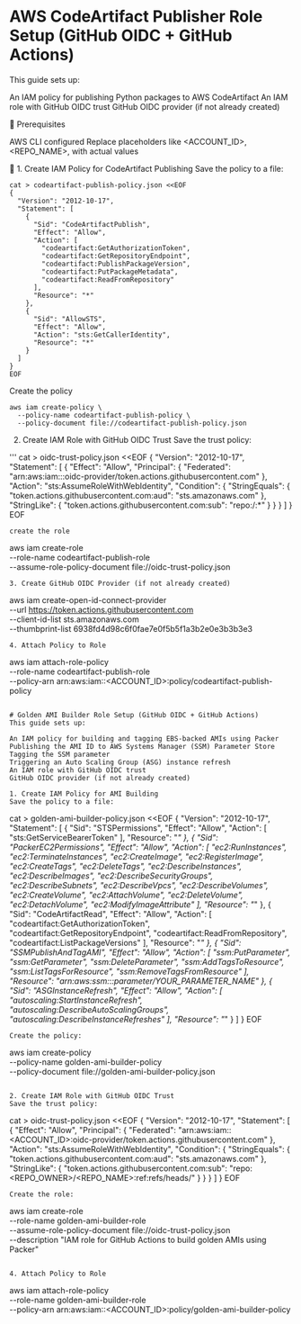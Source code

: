# AWS CodeArtifact Publisher Role Setup (GitHub OIDC + GitHub Actions)
This guide sets up:

An IAM policy for publishing Python packages to AWS CodeArtifact
An IAM role with GitHub OIDC trust
GitHub OIDC provider (if not already created)


🔧 Prerequisites

AWS CLI configured
Replace placeholders like <ACCOUNT_ID>, <REPO_NAME>, <BRANCH> with actual values


📁 1. Create IAM Policy for CodeArtifact Publishing
Save the policy to a file:
```
cat > codeartifact-publish-policy.json <<EOF
{
  "Version": "2012-10-17",
  "Statement": [
    {
      "Sid": "CodeArtifactPublish",
      "Effect": "Allow",
      "Action": [
        "codeartifact:GetAuthorizationToken",
        "codeartifact:GetRepositoryEndpoint",
        "codeartifact:PublishPackageVersion",
        "codeartifact:PutPackageMetadata",
        "codeartifact:ReadFromRepository"
      ],
      "Resource": "*"
    },
    {
      "Sid": "AllowSTS",
      "Effect": "Allow",
      "Action": "sts:GetCallerIdentity",
      "Resource": "*"
    }
  ]
}
EOF
```
Create the policy
```
aws iam create-policy \
  --policy-name codeartifact-publish-policy \
  --policy-document file://codeartifact-publish-policy.json
  ```

2. Create IAM Role with GitHub OIDC Trust
Save the trust policy:

'''
cat > oidc-trust-policy.json <<EOF
{
    "Version": "2012-10-17",
    "Statement": [
        {
            "Effect": "Allow",
            "Principal": {
                "Federated": "arn:aws:iam::<ACCOUNTID>:oidc-provider/token.actions.githubusercontent.com"
            },
            "Action": "sts:AssumeRoleWithWebIdentity",
            "Condition": {
                "StringEquals": {
                    "token.actions.githubusercontent.com:aud": "sts.amazonaws.com"
                },
                "StringLike": {
                    "token.actions.githubusercontent.com:sub": "repo:<REPO-OWNER>/<REPO-NAME>:*"
                }
            }
        }
    ]
}
EOF
```
create the role
```
aws iam create-role \
  --role-name codeartifact-publish-role \
  --assume-role-policy-document file://oidc-trust-policy.json
```
3. Create GitHub OIDC Provider (if not already created)
```
aws iam create-open-id-connect-provider \
  --url https://token.actions.githubusercontent.com \
  --client-id-list sts.amazonaws.com \
  --thumbprint-list 6938fd4d98c6f0fae7e0f5b5f1a3b2e0e3b3b3e3
```
4. Attach Policy to Role
```
aws iam attach-role-policy \
  --role-name codeartifact-publish-role \
  --policy-arn arn:aws:iam::<ACCOUNT_ID>:policy/codeartifact-publish-policy
```

# Golden AMI Builder Role Setup (GitHub OIDC + GitHub Actions)
This guide sets up:

An IAM policy for building and tagging EBS-backed AMIs using Packer
Publishing the AMI ID to AWS Systems Manager (SSM) Parameter Store
Tagging the SSM parameter
Triggering an Auto Scaling Group (ASG) instance refresh
An IAM role with GitHub OIDC trust
GitHub OIDC provider (if not already created)

1. Create IAM Policy for AMI Building
Save the policy to a file:
```
cat > golden-ami-builder-policy.json <<EOF
{
  "Version": "2012-10-17",
  "Statement": [
    {
      "Sid": "STSPermissions",
      "Effect": "Allow",
      "Action": [
        "sts:GetServiceBearerToken"
      ],
      "Resource": "*"
    },
    {
      "Sid": "PackerEC2Permissions",
      "Effect": "Allow",
      "Action": [
        "ec2:RunInstances",
        "ec2:TerminateInstances",
        "ec2:CreateImage",
        "ec2:RegisterImage",
        "ec2:CreateTags",
        "ec2:DeleteTags",
        "ec2:DescribeInstances",
        "ec2:DescribeImages",
        "ec2:DescribeSecurityGroups",
        "ec2:DescribeSubnets",
        "ec2:DescribeVpcs",
        "ec2:DescribeVolumes",
        "ec2:CreateVolume",
        "ec2:AttachVolume",
        "ec2:DeleteVolume",
        "ec2:DetachVolume",
        "ec2:ModifyImageAttribute"
      ],
      "Resource": "*"
    },
    {
            "Sid": "CodeArtifactRead",
            "Effect": "Allow",
            "Action": [
                "codeartifact:GetAuthorizationToken",
                "codeartifact:GetRepositoryEndpoint",
                "codeartifact:ReadFromRepository",
                "codeartifact:ListPackageVersions"
            ],
            "Resource": "*"
    },
    {
      "Sid": "SSMPublishAndTagAMI",
      "Effect": "Allow",
      "Action": [
        "ssm:PutParameter",
        "ssm:GetParameter",
        "ssm:DeleteParameter",
        "ssm:AddTagsToResource",
        "ssm:ListTagsForResource",
        "ssm:RemoveTagsFromResource"
      ],
      "Resource": "arn:aws:ssm:*:*:parameter/YOUR_PARAMETER_NAME"
    },
    {
      "Sid": "ASGInstanceRefresh",
      "Effect": "Allow",
      "Action": [
        "autoscaling:StartInstanceRefresh",
        "autoscaling:DescribeAutoScalingGroups",
        "autoscaling:DescribeInstanceRefreshes"
      ],
      "Resource": "*"
    }
  ]
}
EOF
```
Create the policy:
```
aws iam create-policy \
  --policy-name golden-ami-builder-policy \
  --policy-document file://golden-ami-builder-policy.json
```

2. Create IAM Role with GitHub OIDC Trust
Save the trust policy:
```
cat > oidc-trust-policy.json <<EOF
{
  "Version": "2012-10-17",
  "Statement": [
    {
      "Effect": "Allow",
      "Principal": {
        "Federated": "arn:aws:iam::<ACCOUNT_ID>:oidc-provider/token.actions.githubusercontent.com"
      },
      "Action": "sts:AssumeRoleWithWebIdentity",
      "Condition": {
        "StringEquals": {
          "token.actions.githubusercontent.com:aud": "sts.amazonaws.com"
        },
        "StringLike": {
          "token.actions.githubusercontent.com:sub": "repo:<REPO_OWNER>/<REPO_NAME>:ref:refs/heads/<BRANCH>"
        }
      }
    }
  ]
}
EOF
```
Create the role:
```
aws iam create-role \
  --role-name golden-ami-builder-role \
  --assume-role-policy-document file://oidc-trust-policy.json \
  --description "IAM role for GitHub Actions to build golden AMIs using Packer"
```

4. Attach Policy to Role
```
aws iam attach-role-policy \
  --role-name golden-ami-builder-role \
  --policy-arn arn:aws:iam::<ACCOUNT_ID>:policy/golden-ami-builder-policy
```